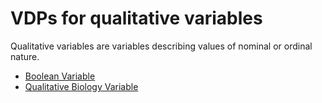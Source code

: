 # VDPs for qualitative variables
Qualitative variables are variables describing values of nominal or ordinal nature. 
* [Boolean Variable](boolean)
* [Qualitative Biology Variable](quantitative_biology)
